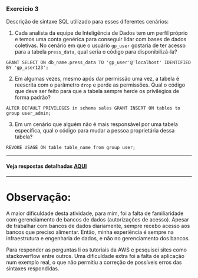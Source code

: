 ### Exercício 3

Descrição de sintaxe SQL utilizado para esses diferentes cenários:

1. Cada analista da equipe de Inteligência de Dados tem um perfil próprio e temos uma conta genérica para conseguir lidar com bases de dados coletivas. No cenário em que o usuário `gp_user` gostaria de ter acesso para a tabela `press_data`, qual seria o código para disponibilizá-la?

`GRANT SELECT ON db_name.press_data TO 'gp_user'@'localhost' IDENTIFIED BY 'gp_user123';`

2. Em algumas vezes, mesmo após dar permissão uma vez, a tabela é reescrita com o parâmetro `drop` e perde as permissões. Qual o código que deve ser feito para que a tabela sempre herde os privilégios de forma padrão?

`ALTER DEFAULT PRIVILEGES in schema sales GRANT INSERT ON tables to group user_admin;`

3. Em um cenário que alguém não é mais responsável por uma tabela específica, qual o código para mudar a pessoa proprietária dessa tabela?

`REVOKE USAGE ON table table_name from group user;`

________________
#### Veja respostas detalhadas **[AQUI](https://github.com/renatogcruz/atv_greenpeace/blob/main/atv_3/atv_3.ipynb)**


_______________
# Observação:

A maior dificuldade desta atividade, para mim, foi a falta de familiaridade com gerenciamento de bancos de dados (autorizações de acesso). Apesar de trabalhar com bancos de dados diariamente, sempre recebo acesso aos bancos que preciso alimentar. Então, minha experiência é sempre na infraestrutura e engenharia de dados, e não no gerenciamento dos bancos. 

Para responder as perguntas li os tutoriais da AWS e pesquisei sites como stackoverflow entre outros. Uma dificuldade extra foi a falta de aplicação num exemplo real, o que não permitiu a correção de possíveis erros das sintaxes respondidas. 
